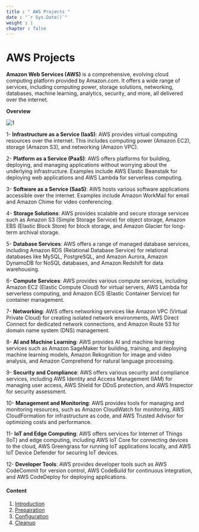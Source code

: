 ```yaml
---
title : " AWS Projects "
date : "`r Sys.Date()`"
weight : 1
chapter : false
---
```


# AWS Projects

**Amazon Web Services (AWS)** is a comprehensive, evolving cloud computing platform provided by Amazon.com. It offers a wide range of services, including computing power, storage solutions, networking, databases, machine learning, analytics, security, and more, all delivered over the internet.

**Overview**
    
![1](/aws-ws/images/1/1.png?featherlight=false&width=90pc)

1- **Infrastructure as a Service (IaaS)**: AWS provides virtual computing resources over the internet. This includes computing power (Amazon EC2), storage (Amazon S3), and networking (Amazon VPC).

2- **Platform as a Service (PaaS)**: AWS offers platforms for building, deploying, and managing applications without worrying about the underlying infrastructure. Examples include AWS Elastic Beanstalk for deploying web applications and AWS Lambda for serverless computing.

3- **Software as a Service (SaaS)**: AWS hosts various software applications accessible over the internet. Examples include Amazon WorkMail for email and Amazon Chime for video conferencing.

4- **Storage Solutions**: AWS provides scalable and secure storage services such as Amazon S3 (Simple Storage Service) for object storage, Amazon EBS (Elastic Block Store) for block storage, and Amazon Glacier for long-term archival storage.

5- **Database Services**: AWS offers a range of managed database services, including Amazon RDS (Relational Database Service) for relational databases like MySQL, PostgreSQL, and Amazon Aurora, Amazon DynamoDB for NoSQL databases, and Amazon Redshift for data warehousing.

6- **Compute Services**: AWS provides various compute services, including Amazon EC2 (Elastic Compute Cloud) for virtual servers, AWS Lambda for serverless computing, and Amazon ECS (Elastic Container Service) for container management.

7- **Networking**: AWS offers networking services like Amazon VPC (Virtual Private Cloud) for creating isolated network environments, AWS Direct Connect for dedicated network connections, and Amazon Route 53 for domain name system (DNS) management.

8- **AI and Machine Learning**: AWS provides AI and machine learning services such as Amazon SageMaker for building, training, and deploying machine learning models, Amazon Rekognition for image and video analysis, and Amazon Comprehend for natural language processing.

9- **Security and Compliance**: AWS offers various security and compliance services, including AWS Identity and Access Management (IAM) for managing user access, AWS Shield for DDoS protection, and AWS Inspector for security assessment.

10- **Management and Monitoring**: AWS provides tools for managing and monitoring resources, such as Amazon CloudWatch for monitoring, AWS CloudFormation for infrastructure as code, and AWS Trusted Advisor for optimizing costs and performance.

11- **IoT and Edge Computing**: AWS offers services for Internet of Things (IoT) and edge computing, including AWS IoT Core for connecting devices to the cloud, AWS Greengrass for running IoT applications locally, and AWS IoT Device Defender for securing IoT devices.

12- **Developer Tools**: AWS provides developer tools such as AWS CodeCommit for version control, AWS CodeBuild for continuous integration, and AWS CodeDeploy for deploying applications.


#### Content

1. [Introduction](/aws-ws/1-intro/)
2. [Prepairation](/aws-ws/2-prepair/)
3. [Configuration](/aws-ws/3-config)
4. [Cleanup](/aws-ws/4-cleanup/)